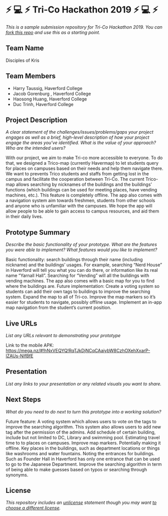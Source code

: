 # :zap: :computer: :zap: Tri-Co Hackathon 2019 :zap: :computer: :zap:

*This is a sample submission repository for Tri-Co Hackathon 2019. You can [fork this repo](https://help.github.com/articles/fork-a-repo/) and use this as a starting point.*

## Team Name 

Disciples of Kris

## Team Members

- Harry Taussig, Haverford College
- Jacob Gorenburg , Haverford College
- Haosong Huang, Haverford College
- Duc Trinh, Haverford College

## Project Description

*A clear statement of the challenges/issues/problems/gaps your project engages as well as a brief, high-level description of how your project engage the areas you've identified. What is the value of your approach? Who are the intended users?*

With our project, we aim to make Tri-co more accessible to everyone. To do that, we designed a Trico-map (currently Havermap) to let students query for places on campuses based on their needs and help them navigate there. We want to prevents Trico students and staffs from getting lost in the campus and facilitate the cooperation between Tri-Co. The current Trico-map allows searching by nicknames of the buildings and the buildings’ functions (which buildings can be used for meeting places, have vending machines, etc.). This feature is completely offline. The app also comes with a navigation system aim towards freshmen, students from other schools and anyone who is unfamiliar with the campuses. We hope the app will allow people to be able to gain access to campus resources, and aid them in their daily lives.
 
## Prototype Summary

*Describe the basic functionality of your prototype. What are the features you were able to implement? What features would you like to implement?*

Basic functionality: search buildings through their name (including nickname) and the buildings’ usages. For example, searching “Nerd House” in Haverford will tell you what you can do there, or information like its real name “Yarnall Hall”. Searching for “Vending” will all the buildings with vending machines. The app also comes with a basic map for you to find where the buildings are.
Future implementation: Create a voting system so students can add their own tags to buildings to improve the searching system. Expand the map to all of Tri-co. Improve the map markers so it’s easier for students to navigate, possibly offline usage. Implement an in-app map navigation from the student’s current position.

## Live URLs

*List any URLs relevant to demonstrating your prototype*

Link to the mobile APK: https://mega.nz/#!hNxVEQYQ!RqTJkDjNCqCAaiybW8CzhOXehXxarP-lZAUs-NlfBfE

## Presentation

*List any links to your presentation or any related visuals you want to share.*

## Next Steps

*What do you need to do next to turn this prototype into a working solution?*

Future feature: 
A voting system which allows users to vote on the tags to improve the searching algorithm. This system also allows users to add new tag after the permission of the admins.
Add schedule of certain building, include but not limited to DC, Library and swimming pool. 
Estimating travel time to to places on campuses. Improve map markers. Potentially making it offline.
Key places in the buildings, such as department locations or things like washrooms and water fountains.
Noting the entrances for buildings. Such as Founder Hall in Haverford has only one entrance that can be used to go to the Japanese Department.
Improve the searching algorithm in term of being able to make guesses based on typos or searching through synonyms.

## License

*This repository includes an [unlicense](http://unlicense.org/) statement though you may want [to choose a different license](https://choosealicense.com/).*



